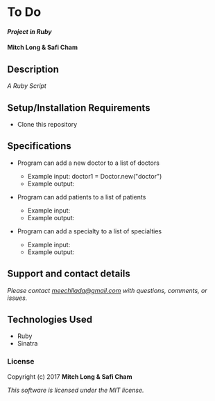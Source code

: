 # To Do

#### _Project in Ruby_

#### Mitch Long & Safi Cham

## Description

_A Ruby Script_

## Setup/Installation Requirements

* Clone this repository

## Specifications



* Program can add a new doctor to a list of doctors
  * Example input: doctor1 = Doctor.new("doctor")
  * Example output:

* Program can add patients to a list of patients
  * Example input:
  * Example output:
* Program can add a specialty to a list of specialties
  * Example input:
  * Example output:



## Support and contact details

_Please contact [meechllada@gmail.com](mailto:meechllada@gmail.com) with questions, comments, or issues._

## Technologies Used

* Ruby
* Sinatra
### License

Copyright (c) 2017 **Mitch Long & Safi Cham**

*This software is licensed under the MIT license.*
